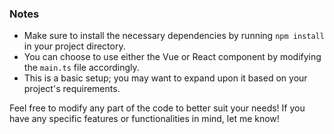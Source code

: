 
### Notes
- Make sure to install the necessary dependencies by running `npm install` in your project directory.
- You can choose to use either the Vue or React component by modifying the `main.ts` file accordingly.
- This is a basic setup; you may want to expand upon it based on your project's requirements.

Feel free to modify any part of the code to better suit your needs! If you have any specific features or functionalities in mind, let me know!
